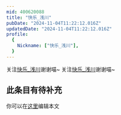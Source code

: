 ```yaml
---
mid: 400620088
title: "快乐_浅川"
pubDate: "2024-11-04T11:22:12.016Z"
updatedDate: "2024-11-04T11:22:12.016Z"
profile:
  {
    Nickname: ["快乐_浅川"],
  }
---
```


关注[快乐_浅川](https://space.bilibili.com/400620088)谢谢喵~ 关注[快乐_浅川](https://space.bilibili.com/400620088)谢谢喵~

## 此条目有待补充
你可以在[这里](https://github.com/Yuhanawa/VTuber.ICU-Content/edit/master/v/快乐_浅川/index.md)编辑本文
